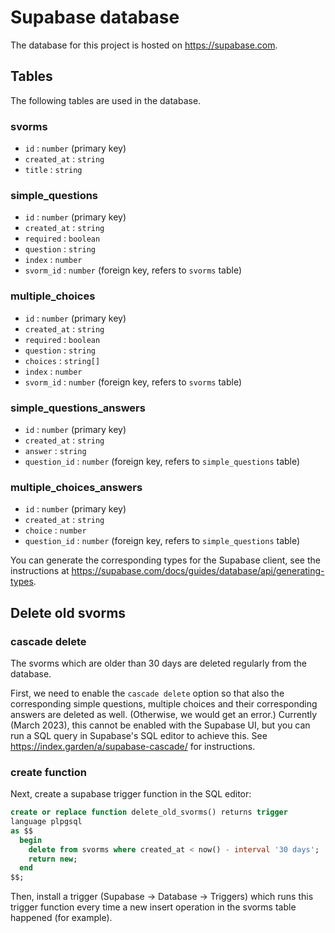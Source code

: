 # Supabase database

The database for this project is hosted on https://supabase.com.

## Tables

The following tables are used in the database.

### svorms

- `id` : `number` (primary key)
- `created_at` : `string`
- `title` : `string`

### simple_questions

- `id` : `number` (primary key)
- `created_at` : `string`
- `required` : `boolean`
- `question` : `string`
- `index` : `number`
- `svorm_id` : `number` (foreign key, refers to `svorms` table)

### multiple_choices

- `id` : `number` (primary key)
- `created_at` : `string`
- `required` : `boolean`
- `question` : `string`
- `choices` : `string[]`
- `index` : `number`
- `svorm_id` : `number` (foreign key, refers to `svorms` table)

### simple_questions_answers

- `id` : `number` (primary key)
- `created_at` : `string`
- `answer` : `string`
- `question_id` : `number` (foreign key, refers to `simple_questions` table)

### multiple_choices_answers

- `id` : `number` (primary key)
- `created_at` : `string`
- `choice` : `number`
- `question_id` : `number` (foreign key, refers to `simple_questions` table)

You can generate the corresponding types for the Supabase client, see the instructions at https://supabase.com/docs/guides/database/api/generating-types.

## Delete old svorms

### cascade delete

The svorms which are older than 30 days are deleted regularly from the database.

First, we need to enable the `cascade delete` option so that also the corresponding simple questions, multiple choices and their corresponding answers are deleted as well. (Otherwise, we would get an error.) Currently (March 2023), this cannot be enabled with the Supabase UI, but you can run a SQL query in Supabase's SQL editor to achieve this. See https://index.garden/a/supabase-cascade/ for instructions.

### create function

Next, create a supabase trigger function in the SQL editor:

```sql
create or replace function delete_old_svorms() returns trigger
language plpgsql
as $$
  begin
    delete from svorms where created_at < now() - interval '30 days';
    return new;
  end
$$;
```

Then, install a trigger (Supabase -> Database -> Triggers) which runs this trigger function every time a new insert operation in the svorms table happened (for example).
